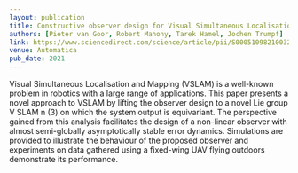 ```yaml
---
layout: publication
title: Constructive observer design for Visual Simultaneous Localisation and Mapping
authors: [Pieter van Goor, Robert Mahony, Tarek Hamel, Jochen Trumpf]
link: https://www.sciencedirect.com/science/article/pii/S000510982100323X
venue: Automatica
pub_date: 2021
---
```


Visual Simultaneous Localisation and Mapping (VSLAM) is a well-known problem in robotics with a large range of applications. This paper presents a novel approach to VSLAM by lifting the observer design to a novel Lie group V SLAM n (3) on which the system output is equivariant. The perspective gained from this analysis facilitates the design of a non-linear observer with almost semi-globally asymptotically stable error dynamics. Simulations are provided to illustrate the behaviour of the proposed observer and experiments on data gathered using a fixed-wing UAV flying outdoors demonstrate its performance.
